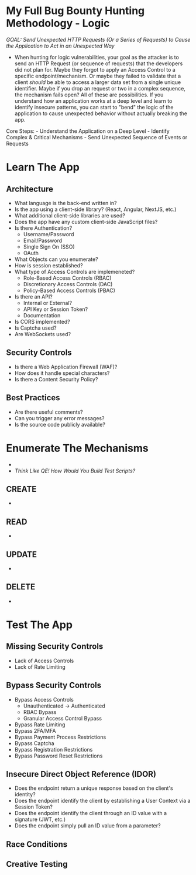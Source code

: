 # My Full Bug Bounty Hunting Methodology - Logic

*GOAL: Send Unexpected HTTP Requests (Or a Series of Requests) to Cause the Application to Act in an Unexpected Way*

- When hunting for logic vulnerabilities, your goal as the attacker is to send an HTTP Request (or sequence of requests) that the developers did not plan for.  Maybe they forgot to apply an Access Control to a specific endpoint/mechanism.  Or maybe they failed to validate that a client *should* be able to access a larger data set from a single unique identifier.  Maybe if you drop an request or two in a complex sequence, the mechanism fails open?  All of these are possibilities.  If you understand how an application works at a deep level and learn to identify insecure patterns, you can start to "bend" the logic of the application to cause unexpected behavior without actually breaking the app.

Core Steps:
    - Understand the Application on a Deep Level
    - Identify Complex & Critical Mechanisms
    - Send Unexpected Sequence of Events or Requests

# Learn The App

## Architecture

- What language is the back-end written in?
- Is the app using a client-side library? (React, Angular, NextJS, etc.)
- What additional client-side libraries are used? 
- Does the app have any custom client-side JavaScript files?
- Is there Authentication?
    - Username/Password
    - Email/Password
    - Single Sign On (SSO)
    - OAuth
- What Objects can you enumerate?
- How is session established?
- What type of Access Controls are implemeneted?
    - Role-Based Access Controls (RBAC)
    - Discretionary Access Controls (DAC)
    - Policy-Based Access Controls (PBAC)
- Is there an API?
    - Internal or External?
    - API Key or Session Token?
    - Documentation
- Is CORS implemented?
- Is Captcha used?
- Are WebSockets used?

## Security Controls

- Is there a Web Application Firewall (WAF)?
- How does it handle special characters?
- Is there a Content Security Policy?

## Best Practices

- Are there useful comments?
- Can you trigger any error messages?
- Is the source code publicly available?

# Enumerate The Mechanisms

- 
- *Think Like QE! How Would You Build Test Scripts?*

## CREATE
- 

## READ
- 

## UPDATE
- 

## DELETE
- 

# Test The App

## Missing Security Controls

- Lack of Access Controls
- Lack of Rate Limiting

## Bypass Security Controls

- Bypass Access Controls
    - Unauthenticated -> Authenticated
    - RBAC Bypass
    - Granular Access Control Bypass
- Bypass Rate Limiting
- Bypass 2FA/MFA
- Bypass Payment Process Restrictions
- Bypass Captcha
- Bypass Registration Restrictions
- Bypass Password Reset Restrictions

## Insecure Direct Object Reference (IDOR)

- Does the endpoint return a unique response based on the client's identity?
- Does the endpoint identify the client by establishing a User Context via a Session Token?
- Does the endpoint identify the client through an ID value with a signature (JWT, etc.)
- Does the endpoint simply pull an ID value from a parameter?

## Race Conditions


## Creative Testing